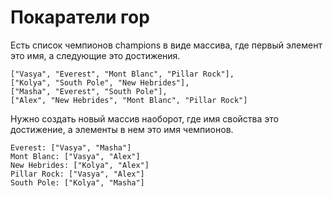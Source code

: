 # Покаратели гор

Есть список чемпионов champions в виде массива, где первый элемент это имя, а следующие это достижения.

```
["Vasya", "Everest", "Mont Blanc", "Pillar Rock"],  
["Kolya", "South Pole", "New Hebrides"],  
["Masha", "Everest", "South Pole"],
["Alex", "New Hebrides", "Mont Blanc", "Pillar Rock"]
```

Нужно создать новый массив наоборот, где имя свойства это достижение, а элементы в нем это имя чемпионов.

```
Everest: ["Vasya", "Masha"]
Mont Blanc: ["Vasya", "Alex"]
New Hebrides: ["Kolya", "Alex"]
Pillar Rock: ["Vasya", "Alex"]
South Pole: ["Kolya", "Masha"]
```

